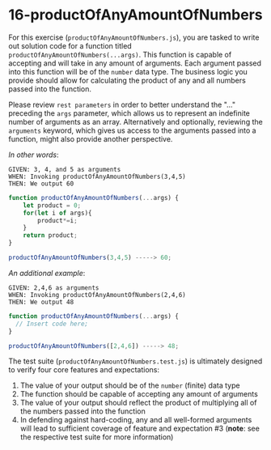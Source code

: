# 16-productOfAnyAmountOfNumbers

For this exercise (`productOfAnyAmountOfNumbers.js`), you are tasked to write out solution code for a function titled `productOfAnyAmountOfNumbers(...args)`. This function is capable of accepting and will take in any amount of arguments. Each argument passed into this function will be of the `number` data type. The business logic you provide should allow for calculating the product of any and all numbers passed into the function.

Please review `rest parameters` in order to better understand the "..." preceding the `args` parameter, which allows us to represent an indefinite number of arguments as an array. Alternatively and optionally, reviewing the `arguments` keyword, which gives us access to the arguments passed into a function, might also provide another perspective.

_In other words_:

```
GIVEN: 3, 4, and 5 as arguments
WHEN: Invoking productOfAnyAmountOfNumbers(3,4,5)
THEN: We output 60
```

```js
function productOfAnyAmountOfNumbers(...args) {
	let product = 0;
	for(let i of args){
		product*=i;
	}
	return product;
}

productOfAnyAmountOfNumbers(3,4,5) -----> 60;
```

_An additional example_:

```
GIVEN: 2,4,6 as arguments
WHEN: Invoking productOfAnyAmountOfNumbers(2,4,6)
THEN: We output 48
```

```js
function productOfAnyAmountOfNumbers(...args) {
  // Insert code here;
}

productOfAnyAmountOfNumbers([2,4,6]) -----> 48;
```

The test suite (`productOfAnyAmountOfNumbers.test.js`) is ultimately designed to verify four core features and expectations:

1) The value of your output should be of the `number` (finite) data type 
2) The function should be capable of accepting any amount of arguments
3) The value of your output should reflect the product of multiplying all of the numbers passed into the function
4) In defending against hard-coding, any and all well-formed arguments will lead to sufficient coverage of feature and expectation #3 (**note**: see the respective test suite for more information)